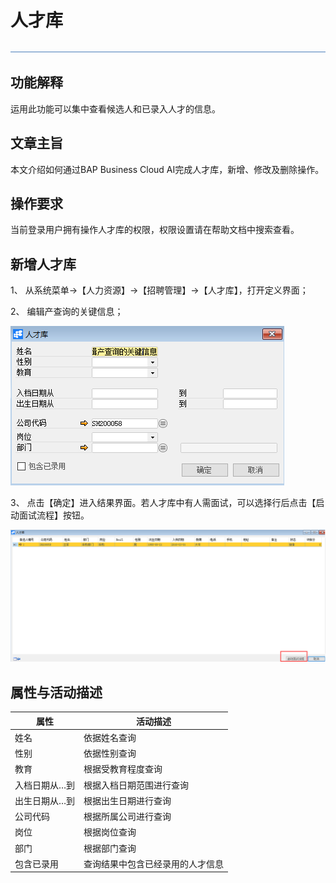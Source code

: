 # 人才库 

![img](图片/标题.png) 

## 功能解释 

运用此功能可以集中查看候选人和已录入人才的信息。

## 文章主旨 

本文介绍如何通过BAP Business Cloud AI完成人才库，新增、修改及删除操作。

## 操作要求 

当前登录用户拥有操作人才库的权限，权限设置请在帮助文档中搜索查看。

## 新增人才库 

1、 从系统菜单->【人力资源】->【招聘管理】->【人才库】，打开定义界面；	

2、 编辑产查询的关键信息；

![img](图片/人才库1.png) 

3、 点击【确定】进入结果界面。若人才库中有人需面试，可以选择行后点击【启动面试流程】按钮。

![img](图片/人才库2.png) 

## 属性与活动描述 

| **属性** | **活动描述**               |
| -------------- | -------------------------------- |
| 姓名           | 依据姓名查询                     |
| 性别           | 依据性别查询                     |
| 教育           | 根据受教育程度查询               |
| 入档日期从…到  | 根据入档日期范围进行查询         |
| 出生日期从…到  | 根据出生日期进行查询             |
| 公司代码       | 根据所属公司进行查询             |
| 岗位           | 根据岗位查询                     |
| 部门           | 根据部门查询                     |
| 包含已录用     | 查询结果中包含已经录用的人才信息 |

 
